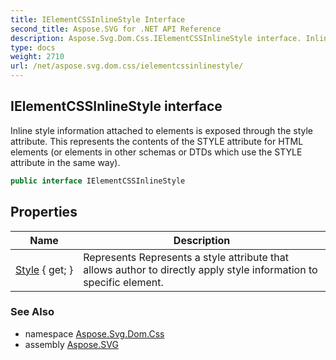 ```yaml
---
title: IElementCSSInlineStyle Interface
second_title: Aspose.SVG for .NET API Reference
description: Aspose.Svg.Dom.Css.IElementCSSInlineStyle interface. Inline style information attached to elements is exposed through the style attribute. This represents the contents of the STYLE attribute for HTML elements or elements in other schemas or DTDs which use the STYLE attribute in the same way
type: docs
weight: 2710
url: /net/aspose.svg.dom.css/ielementcssinlinestyle/
---
```

## IElementCSSInlineStyle interface

Inline style information attached to elements is exposed through the style attribute. This represents the contents of the STYLE attribute for HTML elements (or elements in other schemas or DTDs which use the STYLE attribute in the same way).

```csharp
public interface IElementCSSInlineStyle
```

## Properties

| Name | Description |
| --- | --- |
| [Style](../../aspose.svg.dom.css/ielementcssinlinestyle/style/) { get; } | Represents Represents a style attribute that allows author to directly apply style information to specific element. |

### See Also

* namespace [Aspose.Svg.Dom.Css](../../aspose.svg.dom.css/)
* assembly [Aspose.SVG](../../)
